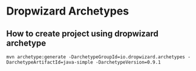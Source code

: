 # Dropwizard Archetypes

How to create project using dropwizard archetype
---

```
mvn archetype:generate -DarchetypeGroupId=io.dropwizard.archetypes -DarchetypeArtifactId=java-simple -DarchetypeVersion=0.9.1
```
